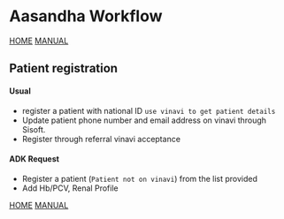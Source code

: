 # Aasandha Workflow

[HOME](https://ibrahimhuycn.github.io/Staff-Evaluation)
[MANUAL](https://ibrahimhuycn.github.io/Staff-Evaluation/2)

## Patient registration

#### Usual

- register a patient with national ID `use vinavi to get patient details`
- Update patient phone number and email address on vinavi through Sisoft.
- Register through referral vinavi acceptance

#### ADK Request

- Register a patient (`Patient not on vinavi`) from the list provided
- Add Hb/PCV, Renal Profile

[HOME](https://ibrahimhuycn.github.io/Staff-Evaluation)
[MANUAL](https://ibrahimhuycn.github.io/Staff-Evaluation/2)